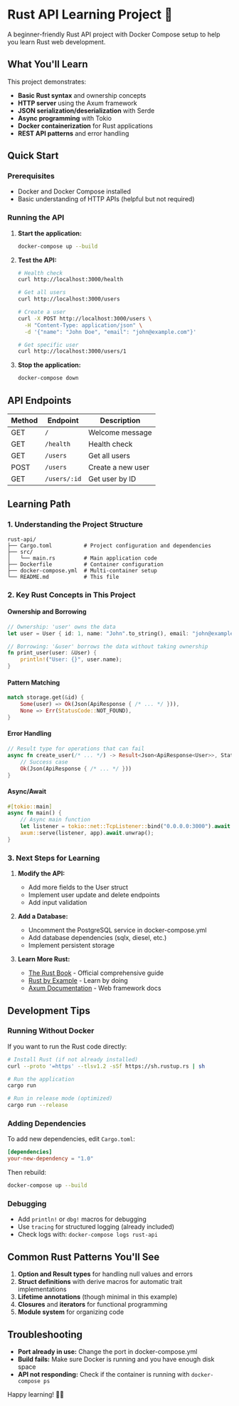 # Rust API Learning Project 🦀

A beginner-friendly Rust API project with Docker Compose setup to help you learn Rust web development.

## What You'll Learn

This project demonstrates:
- **Basic Rust syntax** and ownership concepts
- **HTTP server** using the Axum framework
- **JSON serialization/deserialization** with Serde
- **Async programming** with Tokio
- **Docker containerization** for Rust applications
- **REST API patterns** and error handling

## Quick Start

### Prerequisites
- Docker and Docker Compose installed
- Basic understanding of HTTP APIs (helpful but not required)

### Running the API

1. **Start the application:**
   ```bash
   docker-compose up --build
   ```

2. **Test the API:**
   ```bash
   # Health check
   curl http://localhost:3000/health

   # Get all users
   curl http://localhost:3000/users

   # Create a user
   curl -X POST http://localhost:3000/users \
     -H "Content-Type: application/json" \
     -d '{"name": "John Doe", "email": "john@example.com"}'

   # Get specific user
   curl http://localhost:3000/users/1
   ```

3. **Stop the application:**
   ```bash
   docker-compose down
   ```

## API Endpoints

| Method | Endpoint | Description |
|--------|----------|-------------|
| GET | `/` | Welcome message |
| GET | `/health` | Health check |
| GET | `/users` | Get all users |
| POST | `/users` | Create a new user |
| GET | `/users/:id` | Get user by ID |

## Learning Path

### 1. Understanding the Project Structure

```
rust-api/
├── Cargo.toml          # Project configuration and dependencies
├── src/
│   └── main.rs         # Main application code
├── Dockerfile          # Container configuration
├── docker-compose.yml  # Multi-container setup
└── README.md           # This file
```

### 2. Key Rust Concepts in This Project

#### **Ownership and Borrowing**
```rust
// Ownership: 'user' owns the data
let user = User { id: 1, name: "John".to_string(), email: "john@example.com".to_string() };

// Borrowing: '&user' borrows the data without taking ownership
fn print_user(user: &User) {
    println!("User: {}", user.name);
}
```

#### **Pattern Matching**
```rust
match storage.get(&id) {
    Some(user) => Ok(Json(ApiResponse { /* ... */ })),
    None => Err(StatusCode::NOT_FOUND),
}
```

#### **Error Handling**
```rust
// Result type for operations that can fail
async fn create_user(/* ... */) -> Result<Json<ApiResponse<User>>, StatusCode> {
    // Success case
    Ok(Json(ApiResponse { /* ... */ }))
}
```

#### **Async/Await**
```rust
#[tokio::main]
async fn main() {
    // Async main function
    let listener = tokio::net::TcpListener::bind("0.0.0.0:3000").await.unwrap();
    axum::serve(listener, app).await.unwrap();
}
```

### 3. Next Steps for Learning

1. **Modify the API:**
   - Add more fields to the User struct
   - Implement user update and delete endpoints
   - Add input validation

2. **Add a Database:**
   - Uncomment the PostgreSQL service in docker-compose.yml
   - Add database dependencies (sqlx, diesel, etc.)
   - Implement persistent storage

3. **Learn More Rust:**
   - [The Rust Book](https://doc.rust-lang.org/book/) - Official comprehensive guide
   - [Rust by Example](https://doc.rust-lang.org/rust-by-example/) - Learn by doing
   - [Axum Documentation](https://docs.rs/axum/) - Web framework docs

## Development Tips

### Running Without Docker
If you want to run the Rust code directly:

```bash
# Install Rust (if not already installed)
curl --proto '=https' --tlsv1.2 -sSf https://sh.rustup.rs | sh

# Run the application
cargo run

# Run in release mode (optimized)
cargo run --release
```

### Adding Dependencies
To add new dependencies, edit `Cargo.toml`:

```toml
[dependencies]
your-new-dependency = "1.0"
```

Then rebuild:
```bash
docker-compose up --build
```

### Debugging
- Add `println!` or `dbg!` macros for debugging
- Use `tracing` for structured logging (already included)
- Check logs with: `docker-compose logs rust-api`

## Common Rust Patterns You'll See

1. **Option and Result types** for handling null values and errors
2. **Struct definitions** with derive macros for automatic trait implementations
3. **Lifetime annotations** (though minimal in this example)
4. **Closures** and **iterators** for functional programming
5. **Module system** for organizing code

## Troubleshooting

- **Port already in use:** Change the port in docker-compose.yml
- **Build fails:** Make sure Docker is running and you have enough disk space
- **API not responding:** Check if the container is running with `docker-compose ps`

Happy learning! 🦀✨